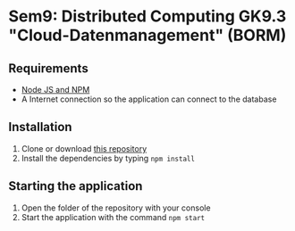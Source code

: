 # Sem9: Distributed Computing GK9.3 "Cloud-Datenmanagement" (BORM)
## Requirements
- [Node JS and NPM](https://docs.npmjs.com/getting-started/installing-node)
- A Internet connection so the application can connect to the database
## Installation
1. Clone or download [this repository](https://github.com/fscopulovic-tgm/borm-aufgabe)
2. Install the dependencies by typing `npm install`
## Starting the application
1. Open the folder of the repository with your console
2. Start the application with the command `npm start`
